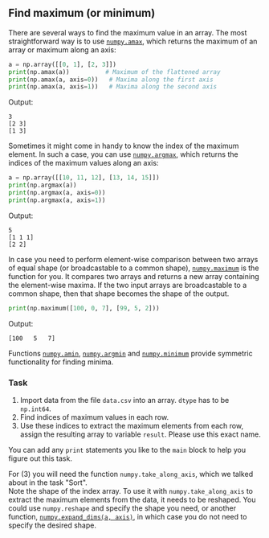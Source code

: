 ## Find maximum (or minimum)

There are several ways to find the maximum value in an array. The most straightforward way is to 
use [`numpy.amax`](https://numpy.org/doc/stable/reference/generated/numpy.amax.html), which
returns the maximum of an array or maximum along an axis:

```python
a = np.array([[0, 1], [2, 3]])
print(np.amax(a))          # Maximum of the flattened array
print(np.amax(a, axis=0))   # Maxima along the first axis
print(np.amax(a, axis=1))   # Maxima along the second axis
```
Output:
```text
3
[2 3]
[1 3]
```
Sometimes it might come in handy to know the index of the maximum element. In such a case,
you can use [`numpy.argmax`](https://numpy.org/doc/stable/reference/generated/numpy.argmax.html),
which returns the indices of the maximum values along an axis:

```python
a = np.array([[10, 11, 12], [13, 14, 15]])
print(np.argmax(a))
print(np.argmax(a, axis=0))
print(np.argmax(a, axis=1))
```
Output:
```text
5
[1 1 1]
[2 2]
```
In case you need to perform element-wise comparison between two arrays of equal shape (or broadcastable
to a common shape), [`numpy.maximum`](https://numpy.org/doc/stable/reference/generated/numpy.maximum.html) is the function for you.
It compares two arrays and returns a new array containing the element-wise maxima. If the two input
arrays are broadcastable to a common shape, then that shape becomes the shape of the output.

```python
print(np.maximum([100, 0, 7], [99, 5, 2]))
```
Output:
```text
[100   5   7]
```

Functions [`numpy.amin`](https://numpy.org/doc/stable/reference/generated/numpy.amin.html#numpy.amin), 
[`numpy.argmin`](https://numpy.org/doc/stable/reference/generated/numpy.argmin.html#numpy.argmin) and 
[`numpy.minimum`](https://numpy.org/doc/stable/reference/generated/numpy.minimum.html#numpy.minimum) provide symmetric functionality
for finding minima.

### Task
1. Import data from the file `data.csv` into an array. `dtype` has to be `np.int64`.
2. Find indices of maximum values in each row.
3. Use these indices to extract the maximum elements from each row, assign the resulting array to variable `result`.
Please use this exact name.

You can add any `print` statements you like to the `main` block to help you figure out this task.

<div class="hint">
For (3) you will need the function <code>numpy.take_along_axis</code>, which we talked about in the task "Sort".
</div>

<div class="hint">
Note the shape of the index array. To use it with <code>numpy.take_along_axis</code> to extract the maximum elements from
the data, it needs to be reshaped. You could use <code>numpy.reshape</code> and specify the shape you need, or another function,
<a href="https://numpy.org/doc/stable/reference/generated/numpy.expand_dims.html"><code>numpy.expand_dims(a, axis)</code></a>, 
in which case you do not need to specify the desired shape.
</div>
